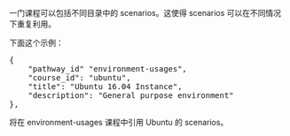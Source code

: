 一门课程可以包括不同目录中的 scenarios。这使得 scenarios 可以在不同情况下重复利用。

下面这个示例：
<pre class="file">
{
    "pathway_id" "environment-usages",
    "course_id": "ubuntu",
    "title": "Ubuntu 16.04 Instance",
    "description": "General purpose environment"
},
</pre>

将在 environment-usages 课程中引用 Ubuntu 的 scenarios。
